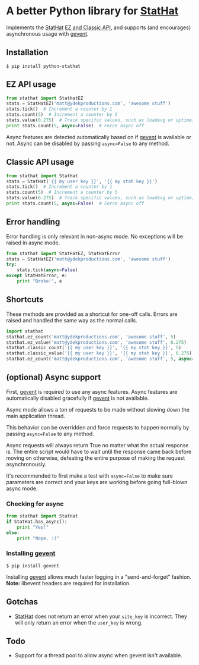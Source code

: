 # A better Python library for [StatHat](http://www.stathat.com)
Implements the [StatHat](http://www.stathat.com) [EZ and Classic API](http://www.stathat.com/docs/api), and supports (and encourages) asynchronous usage with [gevent](http://www.gevent.org/).

## Installation
```
$ pip install python-stathat
```

## EZ API usage
```python
from stathat import StatHatEZ
stats = StatHatEZ('matt@ydekproductions.com', 'awesome stuff')
stats.tick()  # Increment a counter by 1
stats.count(5)  # Increment a counter by 5
stats.value(0.275)  # Track specific values, such as loadavg or uptime, etc.
print stats.count(5, async=False)  # Force async off
```
Async features are detected automatically based on if [gevent](http://www.gevent.org/) is available or not. Async can be disabled by passing `async=False` to any method.

## Classic API usage
```python
from stathat import StatHat
stats = StatHat('{{ my user key }}', '{{ my stat key }}')
stats.tick()  # Increment a counter by 1
stats.count(5)  # Increment a counter by 5
stats.value(0.275)  # Track specific values, such as loadavg or uptime, etc.
print stats.count(5, async=False)  # Force async off
```

## Error handling
Error handling is only relevant in non-async mode. No exceptions will be raised in async mode.

```python
from stathat import StatHatEZ, StatHatError
stats = StatHatEZ('matt@ydekproductions.com', 'awesome stuff')
try:
    stats.tick(async=False)
except StatHatError, e:
    print "Broke!", e
```

## Shortcuts
These methods are provided as a shortcut for one-off calls. Errors are raised and handled the same way as the normal calls.

```python
import stathat
stathat.ez_count('matt@ydekproductions.com', 'awesome stuff', 5)
stathat.ez_value('matt@ydekproductions.com', 'awesome stuff', 0.275)
stathat.classic_count('{{ my user key }}', '{{ my stat key }}', 5)
stathat.classic_value('{{ my user key }}', '{{ my stat key }}', 0.275)
stathat.ez_count('matt@ydekproductions.com', 'awesome stuff', 5, async=False)  # Disable async
```

## (optional) Async support
First, [gevent](http://www.gevent.org/) is required to use any async features. Async features are automatically disabled gracefully if [gevent](http://www.gevent.org/) is not available.

Async mode allows a ton of requests to be made without slowing down the main application thread.

This behavior can be overridden and force requests to happen normally by passing `async=False` to any method.

Async requests will always return True no matter what the actual response is. The entire script would have to wait until the response came back before moving on otherwise, defeating the entire purpose of making the request asynchronously.

It's recommended to first make a test with `async=False` to make sure parameters are correct and your keys are working before going full-blown async mode.

### Checking for async
```python
from stathat import StatHat
if StatHat.has_async():
    print "Yes!"
else:
    print "Nope. :("
````

### Installing [gevent](http://www.gevent.org/)
```
$ pip install gevent
```
Installing [gevent](http://www.gevent.org/) allows much faster logging in a "send-and-forget" fashion.
__Note:__ libevent headers are required for installation.

## Gotchas
 * [StatHat](http://www.sitehat.com) does not return an error when your `site_key` is incorrect. They will only return an error when the `user_key` is wrong.

## Todo
 * Support for a thread pool to allow async when gevent isn't available.
